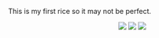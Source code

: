 This is my first rice so it may not be perfect.
<div align="center">
    <img src="https://i.imgur.com/YNQIXZO.png">
    <img src="https://i.imgur.com/FcbXXfq.png">
    <img src="https://i.imgur.com/Rqrz65g.png">
</div>